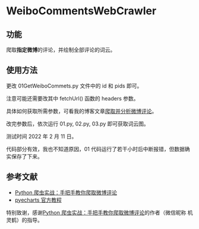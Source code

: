 # WeiboCommentsWebCrawler
## 功能
爬取**指定微博**的评论，并绘制全部评论的词云。

## 使用方法
更改 01GetWeiboCommets.py 文件中的 id 和 pids 即可。

注意可能还需要改其中 fetchUrl() 函数的 headers 参数。

具体如何获取所需参数，可看我的博客文章[爬取并分析微博评论](https://zmxiehhh.github.io/2022-02-12-wbWebCrawl/)。

改完参数后，依次运行 01.py, 02.py, 03.py 即可获取词云图。

测试时间 2022 年 2 月 11 日。

代码部分有效，我也不知道原因，01 代码运行了若干小时后中断报错，但数据确实保存了下来。

## 参考文献

- [Python 爬虫实战：手把手教你爬取微博评论](https://mp.weixin.qq.com/s/ON97bDKrDHWOOjiuBfY42g)
- [pyecharts 官方教程](https://gallery.pyecharts.org/#/WordCloud/wordcloud_custom_mask_image)

特别致谢，感谢[Python 爬虫实战：手把手教你爬取微博评论](https://mp.weixin.qq.com/s/ON97bDKrDHWOOjiuBfY42g)的作者（微信昵称 机灵鹤）的指导。


